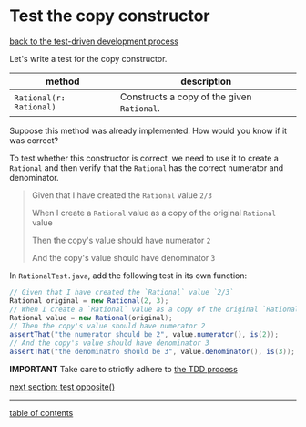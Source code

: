 # Test the copy constructor
[back to the test-driven development process](tdd_process.md)

Let's write a test for the copy constructor.

| method | description |
| ------ | ----------- |
| `Rational(r: Rational)` | Constructs a copy of the given `Rational`. |

Suppose this method was already implemented. How would you know if it was correct?

To test whether this constructor is correct, we need to use it to create a `Rational` and then verify that the `Rational` has the correct numerator and denominator.

> Given that I have created the `Rational` value `2/3`
>
>  When I create a `Rational` value as a copy of the original `Rational` value
>
> Then the copy's value should have numerator `2`
>
> And the copy's value should have denominator `3`

In `RationalTest.java`, add the following test in its own function:

```java
// Given that I have created the `Rational` value `2/3`
Rational original = new Rational(2, 3);
// When I create a `Rational` value as a copy of the original `Rational` value
Rational value = new Rational(original);
// Then the copy's value should have numerator 2
assertThat("the numerator should be 2", value.numerator(), is(2));
// And the copy's value should have denominator 3
assertThat("the denominatro should be 3", value.denominator(), is(3));
```

**IMPORTANT** Take care to strictly adhere to [the TDD process](tdd_process.md)

[next section: test opposite()](test_opposite.md)

<hr>

[table of contents](toc.md)